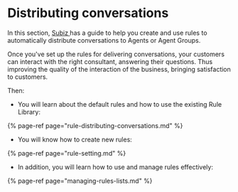 # Distributing conversations

In this section, [Subiz ](https://subiz.com/en%20)has a guide to help you create and use rules to automatically distribute conversations to Agents or Agent Groups.

Once you've set up the rules for delivering conversations, your customers can interact with the right consultant, answering their questions. Thus improving the quality of the interaction of the business, bringing satisfaction to customers.

Then:

* You will learn about the default rules and how to use the existing Rule Library:

{% page-ref page="rule-distributing-conversations.md" %}

* You will know how to create new rules:

{% page-ref page="rule-setting.md" %}

* In addition, you will learn how to use and manage rules effectively:

{% page-ref page="managing-rules-lists.md" %}



